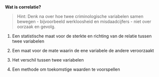 **Wat is correlatie?**

> Hint: Denk na over hoe twee criminologische variabelen samen bewegen - bijvoorbeeld werkloosheid en misdaadcijfers - niet over oorzaak en gevolg.

1) Een statistische maat voor de sterkte en richting van de relatie tussen twee variabelen

2) Een maat voor de mate waarin de ene variabele de andere veroorzaakt

3) Het verschil tussen twee variabelen

4) Een methode om toekomstige waarden te voorspellen